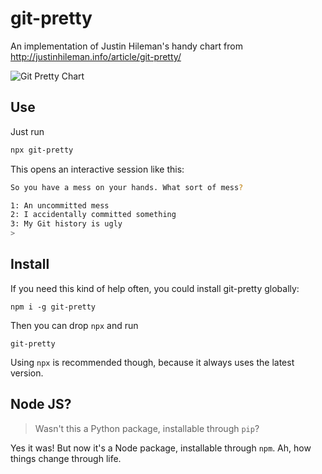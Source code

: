 # git-pretty
An implementation of Justin Hileman's handy chart from http://justinhileman.info/article/git-pretty/

![Git Pretty Chart](http://justinhileman.info/article/git-pretty/git-pretty.png "Git Pretty Chart")

## Use
Just run
```bash
npx git-pretty
```
This opens an interactive session like this:
```bash
So you have a mess on your hands. What sort of mess?

1: An uncommitted mess
2: I accidentally committed something
3: My Git history is ugly
>
```

## Install
If you need this kind of help often, you could install git-pretty globally:
```
npm i -g git-pretty
```

Then you can drop `npx` and run

```
git-pretty
```

Using `npx` is recommended though, because it always uses the latest version.

## Node JS?

> Wasn't this a Python package, installable through `pip`?

Yes it was! But now it's a Node package, installable through `npm`. Ah, how things change through life.

